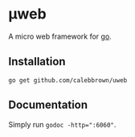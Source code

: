 # µweb

A micro web framework for [go](http://golang.org).

## Installation

    go get github.com/calebbrown/uweb



## Documentation

Simply run `godoc -http=":6060"`.

